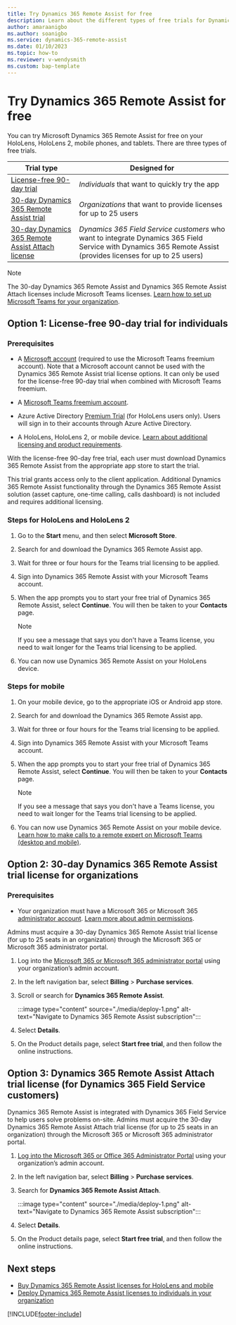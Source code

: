 ```yaml
---
title: Try Dynamics 365 Remote Assist for free
description: Learn about the different types of free trials for Dynamics 365 Remote Assist.
author: amaraanigbo
ms.author: soanigbo
ms.service: dynamics-365-remote-assist
ms.date: 01/10/2023
ms.topic: how-to 
ms.reviewer: v-wendysmith
ms.custom: bap-template
---
```


# Try Dynamics 365 Remote Assist for free

You can try Microsoft Dynamics 365 Remote Assist for free on your HoloLens, HoloLens 2, mobile phones, and tablets. There are three types of free trials.

|Trial type|Designed for|
|---------------------------|-----------------------------------|
|[License-free 90-day trial](#option-1-license-free-90-day-trial-for-individuals)|*Individuals* that want to quickly try the app|
|[30-day Dynamics 365 Remote Assist trial](#option-2-30-day-dynamics-365-remote-assist-trial-license-for-organizations)|*Organizations* that want to provide licenses for up to 25 users|
|[30-day Dynamics 365 Remote Assist Attach license](#option-3-dynamics-365-remote-assist-attach-trial-license-for-dynamics-365-field-service-customers)|*Dynamics 365 Field Service customers* who want to integrate Dynamics 365 Field Service with Dynamics 365 Remote Assist (provides licenses for up to 25 users)|

  > [!NOTE]
  > The 30-day Dynamics 365 Remote Assist and Dynamics 365 Remote Assist Attach licenses include Microsoft Teams licenses. [Learn how to set up Microsoft Teams for your organization](set-up-teams.md).

## Option 1: License-free 90-day trial for individuals

### Prerequisites

- A [Microsoft account](https://account.microsoft.com/account) (required to use the Microsoft Teams freemium account). Note that a Microsoft account cannot be used with the Dynamics 365 Remote Assist trial license options. It can only be used for the license-free 90-day trial when combined with Microsoft Teams freemium. 

- A [Microsoft Teams freemium account](https://products.office.com/microsoft-teams/free).

- Azure Active Directory [Premium Trial](https://azure.microsoft.com/trial/get-started-active-directory/) (for HoloLens users only). Users will sign in to their accounts through Azure Active Directory. 

- A HoloLens, HoloLens 2, or mobile device. [Learn about additional licensing and product requirements](./requirements.md).

With the license-free 90-day free trial, each user must download Dynamics 365 Remote Assist from the appropriate app store to start the trial.

This trial grants access only to the client application. Additional Dynamics 365 Remote Assist functionality through the Dynamics 365 Remote Assist solution (asset capture, one-time calling, calls dashboard) is not included and requires additional licensing.

### Steps for HoloLens and HoloLens 2

1. Go to the **Start** menu, and then select **Microsoft Store**.

1. Search for and download the Dynamics 365 Remote Assist app.

1. Wait for three or four hours for the Teams trial licensing to be applied.

1. Sign into Dynamics 365 Remote Assist with your Microsoft Teams account.

1. When the app prompts you to start your free trial of Dynamics 365 Remote Assist, select **Continue**. You will then be taken to your **Contacts** page.  

   > [!NOTE]
   > If you see a message that says you don't have a Teams license, you need to wait longer for the Teams trial licensing to be applied.

1. You can now use Dynamics 365 Remote Assist on your HoloLens device.  

### Steps for mobile

1. On your mobile device, go to the appropriate iOS or Android app store.

1. Search for and download the Dynamics 365 Remote Assist app.

1. Wait for three or four hours for the Teams trial licensing to be applied.

1. Sign into Dynamics 365 Remote Assist with your Microsoft Teams account.

1. When the app prompts you to start your free trial of Dynamics 365 Remote Assist, select **Continue**. You will then be taken to your **Contacts** page.

   > [!NOTE]
   > If you see a message that says you don't have a Teams license, you need to wait longer for the Teams trial licensing to be applied.

1. You can now use Dynamics 365 Remote Assist on your mobile device. [Learn how to make calls to a remote expert on Microsoft Teams (desktop and mobile)](mobile-app/making-calls-with-ar.md).

## Option 2: 30-day Dynamics 365 Remote Assist trial license for organizations

### Prerequisites

- Your organization must have a Microsoft 365 or Microsoft 365 [administrator account](https://www.microsoft.com/microsoft-365/business/office-365-administration). [Learn more about admin permissions](/microsoft-365/admin/add-users/about-admin-roles?#:~:text=In%20the%20Microsoft%20365%20admin%20center%2C%20you%20can,Assigned%20admins%20tab%20to%20add%20users%20to%20roles.).

Admins must acquire a 30-day Dynamics 365 Remote Assist trial license (for up to 25 seats in an organization) through the Microsoft 365 or Microsoft 365 administrator portal.

1. Log into the [Microsoft 365 or Microsoft 365 administrator portal](https://www.microsoft.com/microsoft-365/business/office-365-administration) using your organization’s admin account.

1. In the left navigation bar, select **Billing** > **Purchase services**.

1. Scroll or search for **Dynamics 365 Remote Assist**.

   :::image type="content" source="./media/deploy-1.png" alt-text="Navigate to Dynamics 365 Remote Assist subscription":::

1. Select **Details**.

1. On the Product details page, select **Start free trial**, and then follow the online instructions.

## Option 3: Dynamics 365 Remote Assist Attach trial license (for Dynamics 365 Field Service customers)

Dynamics 365 Remote Assist is integrated with Dynamics 365 Field Service to help users solve problems on-site. Admins must acquire the 30-day Dynamics 365 Remote Assist Attach trial license (for up to 25 seats in an organization) through the Microsoft 365 or Microsoft 365 administrator portal.

1. [Log into the Microsoft 365 or Office 365 Administrator Portal](https://www.microsoft.com/microsoft-365/business/office-365-administration) using your organization’s admin account.
  
1. In the left navigation bar, select **Billing** > **Purchase services**.

1. Search for **Dynamics 365 Remote Assist Attach**.

   :::image type="content" source="./media/deploy-1.png" alt-text="Navigate to Dynamics 365 Remote Assist subscription":::

1. Select **Details**.

1. On the Product details page, select **Start free trial**, and then follow the online instructions.

## Next steps

- [Buy Dynamics 365 Remote Assist licenses for HoloLens and mobile](buy-remote-assist.md)
- [Deploy Dynamics 365 Remote Assist licenses to individuals in your organization](deploy-remote-assist.md)


[!INCLUDE[footer-include](../includes/footer-banner.md)]
